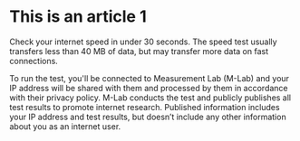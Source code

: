 # This is an article 1

Check your internet speed in under 30 seconds. The speed test usually transfers less than 40 MB of data, but may transfer more data on fast connections.

To run the test, you'll be connected to Measurement Lab (M-Lab) and your IP address will be shared with them and processed by them in accordance with their privacy policy. M-Lab conducts the test and publicly publishes all test results to promote internet research. Published information includes your IP address and test results, but doesn’t include any other information about you as an internet user.
